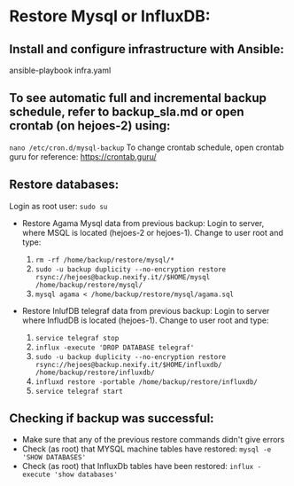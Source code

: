 # Restore Mysql or InfluxDB:

## Install and configure infrastructure with Ansible:
ansible-playbook infra.yaml

## To see automatic full and incremental backup schedule, refer to backup_sla.md or open crontab (on hejoes-2) using:
```nano /etc/cron.d/mysql-backup```
To change crontab schedule, open crontab guru for reference: https://crontab.guru/


## Restore databases:
Login as root user: ```sudo su```

* Restore Agama Mysql data from previous backup:
  Login to server, where MSQL is located (hejoes-2 or hejoes-1). Change to user root and type:
   1. ```rm -rf /home/backup/restore/mysql/*```
   2. ```sudo -u backup duplicity --no-encryption restore rsync://hejoes@backup.nexify.it//$HOME/mysql /home/backup/restore/mysql/```
   3. ```mysql agama < /home/backup/restore/mysql/agama.sql```

* Restore InlufDB telegraf data from previous backup:
  Login to server where InfludDB is located (hejoes-1). Change to user root and type:
   1. ```service telegraf stop```
   2. ```influx -execute 'DROP DATABASE telegraf'```
   3. ```sudo -u backup duplicity --no-encryption restore rsync://hejoes@backup.nexify.it/$HOME/influxdb/ /home/backup/restore/influxdb/```
   4. ```influxd restore -portable /home/backup/restore/influxdb/```
   5. ```service telegraf start```

## Checking if backup was successful:
- Make sure that any of the previous restore commands didn't give errors
- Check (as root) that MYSQL machine tables have restored: ```mysql -e 'SHOW DATABASES'```
- Check (as root) that InfluxDb tables have been restored: ```influx -execute 'show databases'``` 

